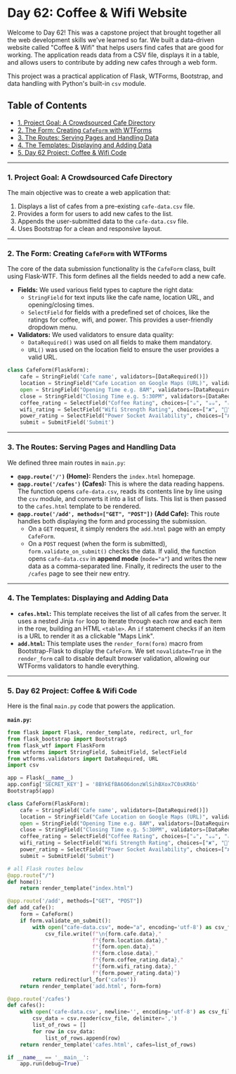 # Day 62: Coffee & Wifi Website

Welcome to Day 62! This was a capstone project that brought together all the web development skills we've learned so far. We built a data-driven website called "Coffee & Wifi" that helps users find cafes that are good for working. The application reads data from a CSV file, displays it in a table, and allows users to contribute by adding new cafes through a web form.

This project was a practical application of Flask, WTForms, Bootstrap, and data handling with Python's built-in `csv` module.



## Table of Contents
- [1. Project Goal: A Crowdsourced Cafe Directory](#1-project-goal-a-crowdsourced-cafe-directory)
- [2. The Form: Creating `CafeForm` with WTForms](#2-the-form-creating-cafeform-with-wtforms)
- [3. The Routes: Serving Pages and Handling Data](#3-the-routes-serving-pages-and-handling-data)
- [4. The Templates: Displaying and Adding Data](#4-the-templates-displaying-and-adding-data)
- [5. Day 62 Project: Coffee & Wifi Code](#5-day-62-project-coffee--wifi-code)

---

### 1. Project Goal: A Crowdsourced Cafe Directory
The main objective was to create a web application that:
1.  Displays a list of cafes from a pre-existing `cafe-data.csv` file.
2.  Provides a form for users to add new cafes to the list.
3.  Appends the user-submitted data to the `cafe-data.csv` file.
4.  Uses Bootstrap for a clean and responsive layout.

---

### 2. The Form: Creating `CafeForm` with WTForms
The core of the data submission functionality is the `CafeForm` class, built using Flask-WTF. This form defines all the fields needed to add a new cafe.

-   **Fields:** We used various field types to capture the right data:
    -   `StringField` for text inputs like the cafe name, location URL, and opening/closing times.
    -   `SelectField` for fields with a predefined set of choices, like the ratings for coffee, wifi, and power. This provides a user-friendly dropdown menu.
-   **Validators:** We used validators to ensure data quality:
    -   `DataRequired()` was used on all fields to make them mandatory.
    -   `URL()` was used on the location field to ensure the user provides a valid URL.

```python
class CafeForm(FlaskForm):
    cafe = StringField('Cafe name', validators=[DataRequired()])
    location = StringField("Cafe Location on Google Maps (URL)", validators=[DataRequired(), URL()])
    open = StringField("Opening Time e.g. 8AM", validators=[DataRequired()])
    close = StringField("Closing Time e.g. 5:30PM", validators=[DataRequired()])
    coffee_rating = SelectField("Coffee Rating", choices=["☕️", "☕☕", "☕☕☕", "☕☕☕☕", "☕☕☕☕☕"], validators=[DataRequired()])
    wifi_rating = SelectField("Wifi Strength Rating", choices=["✘", "💪", "💪💪", "💪💪💪", "💪💪💪💪", "💪💪💪💪💪"], validators=[DataRequired()])
    power_rating = SelectField("Power Socket Availability", choices=["✘", "🔌", "🔌🔌", "🔌🔌🔌", "🔌🔌🔌🔌", "🔌🔌🔌🔌🔌"], validators=[DataRequired()])
    submit = SubmitField('Submit')
```

---

### 3. The Routes: Serving Pages and Handling Data
We defined three main routes in `main.py`:

-   **`@app.route('/')` (Home):** Renders the `index.html` homepage.
-   **`@app.route('/cafes')` (Cafes):** This is where the data reading happens. The function opens `cafe-data.csv`, reads its contents line by line using the `csv` module, and converts it into a list of lists. This list is then passed to the `cafes.html` template to be rendered.
-   **`@app.route('/add', methods=["GET", "POST"])` (Add Cafe):** This route handles both displaying the form and processing the submission.
    -   On a `GET` request, it simply renders the `add.html` page with an empty `CafeForm`.
    -   On a `POST` request (when the form is submitted), `form.validate_on_submit()` checks the data. If valid, the function opens `cafe-data.csv` in **append mode** (`mode="a"`) and writes the new data as a comma-separated line. Finally, it redirects the user to the `/cafes` page to see their new entry.

---

### 4. The Templates: Displaying and Adding Data
-   **`cafes.html`:** This template receives the list of all cafes from the server. It uses a nested Jinja `for` loop to iterate through each row and each item in the row, building an HTML `<table>`. An `if` statement checks if an item is a URL to render it as a clickable "Maps Link".
-   **`add.html`:** This template uses the `render_form(form)` macro from Bootstrap-Flask to display the `CafeForm`. We set `novalidate=True` in the `render_form` call to disable default browser validation, allowing our WTForms validators to handle everything.

---

### 5. Day 62 Project: Coffee & Wifi Code
Here is the final `main.py` code that powers the application.

**`main.py`:**
```python
from flask import Flask, render_template, redirect, url_for
from flask_bootstrap import Bootstrap5
from flask_wtf import FlaskForm
from wtforms import StringField, SubmitField, SelectField
from wtforms.validators import DataRequired, URL
import csv

app = Flask(__name__)
app.config['SECRET_KEY'] = '8BYkEfBA6O6donzWlSihBXox7C0sKR6b'
Bootstrap5(app)

class CafeForm(FlaskForm):
    cafe = StringField('Cafe name', validators=[DataRequired()])
    location = StringField("Cafe Location on Google Maps (URL)", validators=[DataRequired(), URL()])
    open = StringField("Opening Time e.g. 8AM", validators=[DataRequired()])
    close = StringField("Closing Time e.g. 5:30PM", validators=[DataRequired()])
    coffee_rating = SelectField("Coffee Rating", choices=["☕️", "☕☕", "☕☕☕", "☕☕☕☕", "☕☕☕☕☕"], validators=[DataRequired()])
    wifi_rating = SelectField("Wifi Strength Rating", choices=["✘", "💪", "💪💪", "💪💪💪", "💪💪💪💪", "💪💪💪💪💪"], validators=[DataRequired()])
    power_rating = SelectField("Power Socket Availability", choices=["✘", "🔌", "🔌🔌", "🔌🔌🔌", "🔌🔌🔌🔌", "🔌🔌🔌🔌🔌"], validators=[DataRequired()])
    submit = SubmitField('Submit')

# all Flask routes below
@app.route("/")
def home():
    return render_template("index.html")

@app.route('/add', methods=["GET", "POST"])
def add_cafe():
    form = CafeForm()
    if form.validate_on_submit():
        with open("cafe-data.csv", mode="a", encoding='utf-8') as csv_file:
            csv_file.write(f"\n{form.cafe.data},"
                           f"{form.location.data},"
                           f"{form.open.data},"
                           f"{form.close.data},"
                           f"{form.coffee_rating.data},"
                           f"{form.wifi_rating.data},"
                           f"{form.power_rating.data}")
        return redirect(url_for('cafes'))
    return render_template('add.html', form=form)

@app.route('/cafes')
def cafes():
    with open('cafe-data.csv', newline='', encoding='utf-8') as csv_file:
        csv_data = csv.reader(csv_file, delimiter=',')
        list_of_rows = []
        for row in csv_data:
            list_of_rows.append(row)
    return render_template('cafes.html', cafes=list_of_rows)

if __name__ == '__main__':
    app.run(debug=True)
```